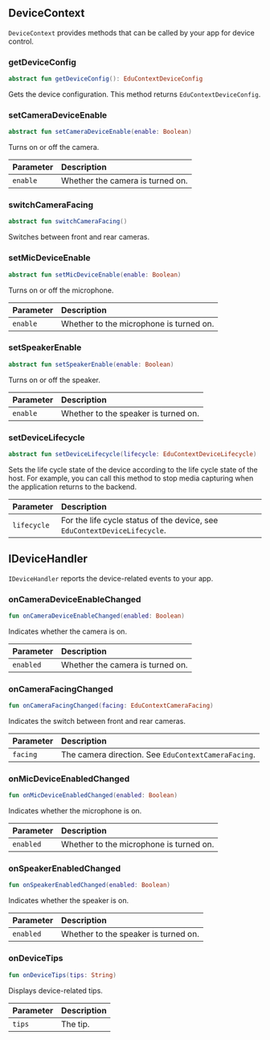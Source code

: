 ## DeviceContext

`DeviceContext` provides methods that can be called by your app for device control.

### getDeviceConfig

```kotlin
abstract fun getDeviceConfig(): EduContextDeviceConfig
```

Gets the device configuration. This method returns `EduContextDeviceConfig`.

### setCameraDeviceEnable

```kotlin
abstract fun setCameraDeviceEnable(enable: Boolean)
```

Turns on or off the camera.

| Parameter | Description |
| :------- | :--------------- |
| `enable` | Whether the camera is turned on. |

### switchCameraFacing

```kotlin
abstract fun switchCameraFacing()
```

Switches between front and rear cameras.

### setMicDeviceEnable

```kotlin
abstract fun setMicDeviceEnable(enable: Boolean)
```

Turns on or off the microphone.

| Parameter | Description |
| :------- | :--------------- |
| `enable` | Whether to the microphone is turned on. |

### setSpeakerEnable

```kotlin
abstract fun setSpeakerEnable(enable: Boolean)
```

Turns on or off the speaker.

| Parameter | Description |
| :------- | :--------------- |
| `enable` | Whether to the speaker is turned on. |

### setDeviceLifecycle

```kotlin
abstract fun setDeviceLifecycle(lifecycle: EduContextDeviceLifecycle)
```

Sets the life cycle state of the device according to the life cycle state of the host. For example, you can call this method to stop media capturing when the application returns to the backend.

| Parameter | Description |
| :---------- | :----------------------------------------------------- |
| `lifecycle` | For the life cycle status of the device, see `EduContextDeviceLifecycle`. |

## IDeviceHandler

`IDeviceHandler` reports the device-related events to your app.

### onCameraDeviceEnableChanged

```kotlin
fun onCameraDeviceEnableChanged(enabled: Boolean)
```

Indicates whether the camera is on.

| Parameter | Description |
| :-------- | :--------------- |
| `enabled` | Whether the camera is turned on. |

### onCameraFacingChanged

```kotlin
fun onCameraFacingChanged(facing: EduContextCameraFacing)
```

Indicates the switch between front and rear cameras.

| Parameter | Description |
| :------- | :------------------------------------------ |
| `facing` | The camera direction. See `EduContextCameraFacing`. |

### onMicDeviceEnabledChanged

```kotlin
fun onMicDeviceEnabledChanged(enabled: Boolean)
```

Indicates whether the microphone is on.

| Parameter | Description |
| :-------- | :--------------- |
| `enabled` | Whether to the microphone is turned on. |

### onSpeakerEnabledChanged

```kotlin
fun onSpeakerEnabledChanged(enabled: Boolean)
```

Indicates whether the speaker is on.

| Parameter | Description |
| :-------- | :--------------- |
| `enabled` | Whether to the speaker is turned on. |

### onDeviceTips

```kotlin
fun onDeviceTips(tips: String)
```

Displays device-related tips.

| Parameter | Description |
| :----- | :--------- |
| `tips` | The tip. |


